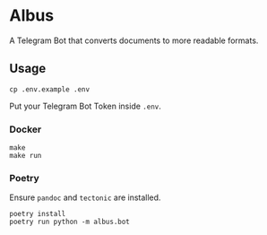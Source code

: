 # Albus

A Telegram Bot that converts documents to more readable formats.

## Usage

```
cp .env.example .env
```

Put your Telegram Bot Token inside `.env`.

### Docker

```
make
make run
```

### Poetry
Ensure `pandoc` and `tectonic` are installed.

```
poetry install
poetry run python -m albus.bot
```
